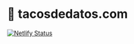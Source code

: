 #  tacosdedatos.com
[![Netlify Status](https://api.netlify.com/api/v1/badges/ea3e4a11-25eb-4186-b79e-a6cc81cfbf5b/deploy-status)](https://app.netlify.com/sites/peaceful-almeida-b5b809/deploys)



